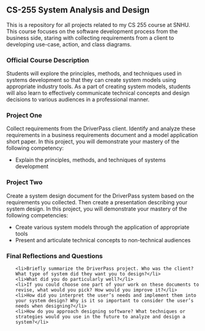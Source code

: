 <h2>CS-255 System Analysis and Design</h2>

<p>This is a repository for all projects related to my CS 255 course at SNHU. This course focuses on the software development process from the business side, staring with collecting requirements from a client to developing use-case, action, and class diagrams.</p>

<h3>Official Course Description</h3>
<p>Students will explore the principles, methods, and techniques used in systems development so that they can create system models using appropriate industry tools. As a part of creating system models, students will also learn to effectively communicate technical concepts and design decisions to various audiences in a professional manner.</p> 

<h3>Project One</h3>
<p>Collect requirements from the DriverPass client. Identify and analyze these requirements in a business requirements document and a model application short paper. In this project, you will demonstrate your mastery of the following competency:<ul><li>Explain the principles, methods, and 
techniques of systems development</li></ul> </p>

<h3>Project Two</h3>
<p>Create a system design document for the DriverPass system based on the requirements you collected. Then create a presentation describing your system design. In this project, you will demonstrate your mastery of the following competencies: 
  <ul>
    <li>Create various system models through the application of appropriate tools</li>
    <li>Present and articulate technical concepts to non-technical audiences</li>
  </ul>
</p>


<h3>Final Reflections and Questions</h3>

<p>
<ul>

    <li>Briefly summarize the DriverPass project. Who was the client? What type of system did they want you to design?</li>
    <li>What did you do particularly well?</li>
    <li>If you could choose one part of your work on these documents to revise, what would you pick? How would you improve it?</li>
    <li>How did you interpret the user’s needs and implement them into your system design? Why is it so important to consider the user’s needs when designing?</li>
    <li>How do you approach designing software? What techniques or strategies would you use in the future to analyze and design a system?</li>

</ul>
</p>

